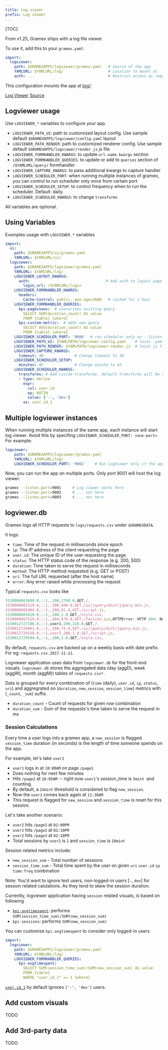 ```yaml
---
title: Log viewer
prefix: Log viewer
...
```


[TOC]

From v1.25, Gramex ships with a log file viewer.

To use it, add this to your `gramex.yaml`:

```yaml
import:
  logviewer:
    path: $GRAMEXAPPS/logviewer/gramex.yaml   # Source of the app
    YAMLURL: $YAMLURL/log/                    # Location to mount at
    auth: ...                                 # Restrict access as required
```

This configuration mounts the app at [log/](log/):

<div class="example">
  <a class="example-demo" href="log/">Log Viewer</a>
  <a class="example-src" href="https://github.com/gramener/gramex-guide/blob/master/logviewer/gramex.yaml">Source</a>
</div>

## Logviewer usage

Use `LOGVIEWER_*` variables to configure your app.

- `LOGVIEWER_PATH_UI`: path to customized layout config. Use sample default `$GRAMEXAPPS/logviewer/config.yaml` layout
- `LOGVIEWER_PATH_RENDER`: path to customized renderer config. Use sample default `$GRAMEXAPPS/logviewer/render.js` js file
- `LOGVIEWER_FORMHANDLER_KWARGS`: to update `url.name.kwargs` section
- `LOGVIEWER_FORMHANDLER_QUERIES`: to update or add to `queries` section  of `/$YAMLURL/query/` formhandler
- `LOGVIEWER_CAPTURE_KWARGS`: to pass additional kwargs to capture handler
- `LOGVIEWER_SCHEDULER_PORT`: when running multiple instances of gramex, you can control to run scheduler only once from certain port
- `LOGVIEWER_SCHEDULER_SETUP`: to control frequency when to run the scheduler. Default: daily.
- `LOGVIEWER_SCHEDULER_KWARGS`: to change `transforms`

All variables are optional.

## Using Variables

Examples usage with `LOGVIEWER_*` variables

```yaml
import:
  ui:
    path: $GRAMEXAPPS/ui/gramex.yaml
    YAMLURL: $YAMLURL/ui/
  logviewer:
    path: $GRAMEXAPPS/logviewer/gramex.yaml
    YAMLURL: $YAMLURL/log/
    LOGVIEWER_LAYOUT_KWARGS:
      auth:                                  # Add auth to layout page
        login_url: /$YAMLURL/login
    LOGVIEWER_FORMHANDLER_KWARGS:
      headers:
        Cache-Control: public, max-age=3600   # cached for 1 hour
    LOGVIEWER_FORMHANDLER_QUERIES:
      kpi-pageviews:  # overwrites existing query
        SELECT SUM(duration_count) AS value
        FROM {table} {where}
      kpi-custom-metric:  # adds new query
        SELECT AVG(duration_count) AS value
        FROM {table} {where}
    LOGVIEWER_SCHEDULER_PORT: '9006'  # run scheduler only on --listen.port=9006
    LOGVIEWER_PATH_UI: $YAMLPATH/logviewer-config.yaml    # local .yaml file
    LOGVIEWER_PATH_RENDER: $YAMLPATH/logviewer-render.js  # local js file
    LOGVIEWER_CAPTURE_KWARGS:
      timeout: 30              # Change timeout to 30
    LOGVIEWER_SCHEDULER_SETUP:
      minutes: 45              # Change minute to 45
    LOGVIEWER_SCHEDULER_KWARGS:
      transforms: # Add custom transforms, default transforms will be replaced
      - type: derive
        expr:
          col: user.id
          op: NOTIN
          value: ['-', 'dev']
        as: user.id_1
```

## Multiple logviewer instances

When running multiple instances of the same app, each instance will start
log viewer. Avoid this by specifing `LOGVIEWER_SCHEDULER_PORT: <one-port>`. For example:

```yaml
logviewer:
    path: $GRAMEXAPPS/logviewer/gramex.yaml
    YAMLURL: $YAMLURL/log/
    LOGVIEWER_SCHEDULER_PORT: '9001'    # Run LogViewer only if the app is run on port 9001, not otherwise
```

Now, you can run the app on multiple ports. Only port 9001 will host the log viewer:

```bash
gramex --listen.port=9001     # Log viewer works here
gramex --listen.port=9002     # ... not here
gramex --listen.port=9003     # ... nor here
```


## logviewer.db

Gramex logs all HTTP requests to `logs/requests.csv` under `$GRAMEXDATA`.

It logs:

- `time`: Time of the request in milliseconds since epoch
- `ip`: The IP address of the client requesting the page
- `user.id`: The unique ID of the user requesting the page
- `status`: The HTTP status code of the response (e.g. 200, 500)
- `duration`: Time taken to serve the request in milliseconds
- `method`: The HTTP method requested (e.g. GET or POST)
- `uri`: The full URL requested (after the host name)
- `error`: Any error raised while processing the request

Typical `requests.csv` looks like

```js
1530008663609.0,::1,,200,2708.0,GET,/,
1530008665319.0,::1,,200,948.0,GET,/ui/jquery/dist/jquery.min.js,
1530008665404.0,::1,,200,81.0,GET,/script.js,
1530008665410.0,::1,,200,1.0,GET,/style.css,
1530008667319.0,::1,,404,678.0,GET,/favicon.ico,HTTPError: HTTP 404: Not Found
1530012727106.0,::1,user1,200,210.0,GET,/,
1530012729481.0,::1,,200,74.0,GET,/ui/jquery/dist/jquery.min.js,
1530012729538.0,::1,user2,200,1.0,GET,/script.js,
1530012729594.0,::1,,200,2.0,GET,/style.css,
```

By default, `requests.csv` are backed up on a weekly basis with date prefix.
For eg: `requests.csv.2017-11-21`.

Logviewer application uses data from `logviewer.db` for the front-end visuals.
`logviewer.db` stores the aggregated data (day (aggD), week (aggW), month (aggM)) tables of `requests.csv*`.

Data is grouped for every combination of (`time` (daily), `user.id`, `ip`, `status`, `uri`) and
aggregrated on (`duration`, `new_session`, `session_time`) metrics with (`_count`, `_sum`) suffix.

- `duration_count` - Count of requests for given row combination
- `duration_sum` - Sum of the requests's time taken to serve the request in ms

### Session Calculations

Every time a user logs into a gramex app, a `new_session` is flagged.
`session_time` duration (in seconds) is the length of time someone spends on the app.

For example, let's take `user1`

- `user1` logs in at `10:00AM` on page `/page1`
- Does nothing for next few minutes
- Hits `/page2` at `10:05AM` -- right now `user1`'s session_time is `5mint `and counting.
- By default, a `15mint` threshold is considered to flag `new_session`.
- Now the `user1` comes back again at `11:30AM`
- This request is flagged for `new_session` and `session_time` is reset for this session.

Let's take another scenario:

- `user2` hits `/page1` at `02:00PM`
- `user2` hits `/page2` at `02:10PM`
- `user2` hits `/page3` at `02:18PM`
- Total sessions by `user2` is `1` and `session_time` is `18mint`

Session related metrics include:

- `new_session_sum` - Total number of sessions
- `session_time_sum` - Total time spent by the user on given `uri` `user.id` `ip` `time:freq` combination

Note: You'd want to ignore test users, non-logged-in users [`-`, `dev`] for session related calulations.
As they tend to skew the session duration.

Currently, logviewer application having `session` related visuals, is based on following

- [`kpi-avgtimespent`](https://github.com/gramener/gramex/blob/master/gramex/apps/logviewer/gramex.yaml): performs `SUM(session_time_sum)/SUM(new_session_sum)`
- `kpi-sessions`: performs `SUM(new_session_sum)`

You can customize `kpi-avgtimespent` to consider only logged-in users

```yaml
import:
  logviewer:
    path: $GRAMEXAPPS/logviewer/gramex.yaml
    YAMLURL: $YAMLURL/log/
    LOGVIEWER_FORMHANDLER_QUERIES:
      kpi-avgtimespent:
        SELECT SUM(session_time_sum)/SUM(new_session_sum) AS value
        FROM {table}
        WHERE "user.id_1" == 1 {where}
```

[`user.id_1`](https://github.com/gramener/gramex/blob/master/gramex/apps/logviewer/gramex.yaml) by default ignores `['-', 'dev']` users.

## Add custom visuals

TODO

## Add 3rd-party data

TODO
